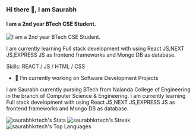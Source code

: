 ### Hi there 👋, I am Saurabh
#### I am a 2nd year BTech CSE Student.
![I am a 2nd year BTech CSE Student.](https://export-download.canva.com/G6RPo/DAF_rdG6RPo/5/0/0001-5580381798717085952.png?X-Amz-Algorithm=AWS4-HMAC-SHA256&X-Amz-Credential=AKIAJHKNGJLC2J7OGJ6Q%2F20240315%2Fus-east-1%2Fs3%2Faws4_request&X-Amz-Date=20240315T162933Z&X-Amz-Expires=84866&X-Amz-Signature=dec3f09acddc3990785c58979e19f9428deb33cfb5c4afc9f1779722579f1571&X-Amz-SignedHeaders=host&response-content-disposition=attachment%3B%20filename%2A%3DUTF-8%27%27Black%2520Minimal%2520Business%2520Personal%2520Profile%2520Linkedin%2520Banner.png&response-expires=Sat%2C%2016%20Mar%202024%2016%3A03%3A59%20GMT)

I am currently learning Full stack development with using React JS,NEXT JS,EXPRESS JS as frontend frameworks and Mongo DB as database.

Skills:  REACT / JS / HTML / CSS

- 🔭 I’m currently working on Software Development Projects 





I am Saurabh currently pursing BTech from Nalanda College of Engineering in the branch of Computer Science & Engineering.
I am currently learning Full stack development with using React JS,NEXT JS,EXPRESS JS as frontend frameworks and Mongo DB as database.


![saurabhkrtech's Stats](https://github-readme-stats.vercel.app/api?username=saurabhkrtech&theme=vue&show_icons=true&hide_border=true&count_private=true)
![saurabhkrtech's Streak](https://github-readme-streak-stats.herokuapp.com/?user=saurabhkrtech&theme=vue&hide_border=true)
![saurabhkrtech's Top Languages](https://github-readme-stats.vercel.app/api/top-langs/?username=saurabhkrtech&theme=vue&show_icons=true&hide_border=true&layout=compact)
